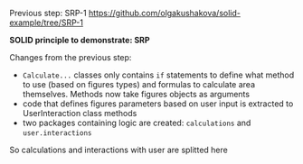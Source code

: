Previous step: SRP-1 https://github.com/olgakushakova/solid-example/tree/SRP-1

**SOLID principle to demonstrate: SRP**

Changes from the previous step:
- `Calculate...` classes only contains `if` statements to define what method to use (based on figures types) and formulas to calculate area themselves. Methods now take figures objects as arguments
- code that defines figures parameters based on user input is extracted to UserInteraction class methods
- two packages containing logic are created: `calculations` and `user.interactions`

So calculations and interactions with user are splitted here